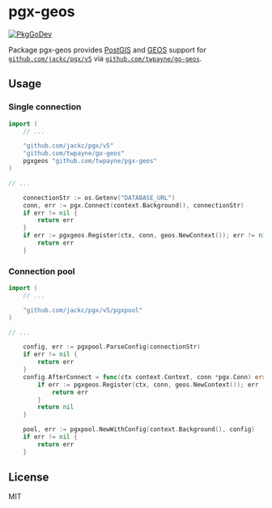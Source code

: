 # pgx-geos

[![PkgGoDev](https://pkg.go.dev/badge/github.com/twpayne/pgx-geos)](https://pkg.go.dev/github.com/twpayne/pgx-geos)

Package pgx-geos provides [PostGIS](https://postgis.net/) and
[GEOS](https://libgeos.org/) support for
[`github.com/jackc/pgx/v5`](https://pkg.go.dev/github.com/jackc/pgx/v5) via
[`github.com/twpayne/go-geos`](https://pkg.go.dev/github.com/twpayne/go-geos).

## Usage

### Single connection

```go
import (
    // ...

    "github.com/jackc/pgx/v5"
    "github.com/twpayne/go-geos"
    pgxgeos "github.com/twpayne/pgx-geos"
)

// ...

    connectionStr := os.Getenv("DATABASE_URL")
    conn, err := pgx.Connect(context.Background(), connectionStr)
    if err != nil {
        return err
    }
    if err := pgxgeos.Register(ctx, conn, geos.NewContext()); err != nil {
        return err
    }
```

### Connection pool

```go
import (
    // ...

    "github.com/jackc/pgx/v5/pgxpool"
)

// ...

    config, err := pgxpool.ParseConfig(connectionStr)
    if err != nil {
        return err
    }
    config.AfterConnect = func(ctx context.Context, conn *pgx.Conn) error {
        if err := pgxgeos.Register(ctx, conn, geos.NewContext()); err != nil {
            return err
        }
        return nil
    }

    pool, err := pgxpool.NewWithConfig(context.Background(), config)
    if err != nil {
        return err
    }
```

## License

MIT